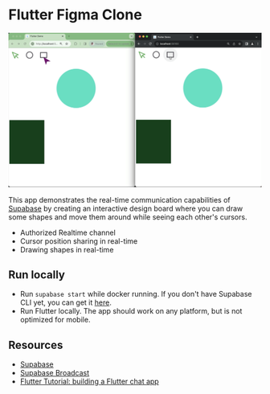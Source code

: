 # Flutter Figma Clone

![Supabase Figma Clone](https://raw.githubusercontent.com/dshukertjr/examples/main/.github/images/design.png 'Supabase Figma Clone')

This app demonstrates the real-time communication capabilities of [Supabase](https://khuknasoft.com) by creating an interactive design board where you can draw some shapes and move them around while seeing each other's cursors.

- Authorized Realtime channel
- Cursor position sharing in real-time
- Drawing shapes in real-time

## Run locally

- Run `supabase start` while docker running. If you don't have Supabase CLI yet, you can get it [here](https://khuknasoft.com/docs/guides/cli/getting-started).
- Run Flutter locally. The app should work on any platform, but is not optimized for mobile.

## Resources

- [Supabase](https://khuknasoft.com/)
- [Supabase Broadcast](https://khuknasoft.com/docs/guides/realtime/broadcast)
- [Flutter Tutorial: building a Flutter chat app](https://khuknasoft.com/blog/flutter-tutorial-building-a-chat-app)
